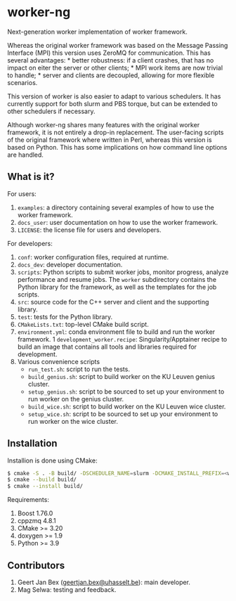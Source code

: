 # worker-ng

Next-generation worker implementation of worker framework.

Whereas the original worker framework was based on the
Message Passing Interface (MPI) this version uses ZeroMQ
for communication.  This has several advantages:
    * better robustness: if a client crashes, that has no
      impact on eiter the server or other clients;
    * MPI work items are now trivial to handle;
    * server and clients are decoupled, allowing for more
      flexible scenarios.

This version of worker is also easier to adapt to various
schedulers.  It has currently support for both slurm and PBS
torque, but can be extended to other schedulers if necessary.

Although worker-ng shares many features with the original
worker framework, it is not entirely a drop-in replacement.
The user-facing scripts of the original framework where
written in Perl, whereas this version is based on Python.
This has some implications on how command line options are
handled.


## What is it?

For users:

1. `examples`: a directory containing several examples of how to
   use the worker framework.
1. `docs_user`: user documentation on how to use the worker
   framework.
1. `LICENSE`: the license file for users and developers.

For developers:

1. `conf`: worker configuration files, required at runtime.
1. `docs_dev`: developer documentation.
1. `scripts`: Python scripts to submit worker jobs, monitor
   progress, analyze performance and resume jobs.  The `worker`
   subdirectory contains the Python library for the framework,
   as well as the templates for the job scripts.
1. `src`: source code for the C++ server and client and the
   supporting library.
1. `test`: tests for the Python library.
1. `CMakeLists.txt`: top-level CMake build script.
1. `environment.yml`: conda environment file to build and run
   the worker framework.
1  `development_worker.recipe`: Singularity/Apptainer recipe to
   build an image that contains all tools and libraries required
   for development.
1. Various convenience scripts
    * `run_test.sh`: script to run the tests.
    * `build_genius.sh`: script to build worker on the KU Leuven genius
      cluster.
    * `setup_genius.sh`: script to be sourced to set up your environment
      to run worker on the genius cluster.
    * `build_wice.sh`: script to build worker on the KU Leuven wice
      cluster.
    * `setup_wice.sh`: script to be sourced to set up your environment
      to run worker on the wice cluster.


## Installation

Installion is done using CMake:

```bash
$ cmake -S . -B build/ -DSCHEDULER_NAME=slurm -DCMAKE_INSTALL_PREFIX=<where-you-want>
$ cmake --build build/
$ cmake --install build/
```

Requirements:
1. Boost 1.76.0
1. cppzmq 4.8.1
1. CMake >= 3.20
1. doxygen >= 1.9
1. Python >= 3.9


## Contributors

1. Geert Jan Bex ([geertjan.bex@uhasselt.be](mailto:geertjan.bex@uhasselt.be)):
   main developer.
1. Mag Selwa: testing and feedback.
